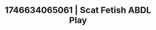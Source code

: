 ---
categories:
- Natural curves
- Audio stimulation
- AI-generated
- ASMR
- After dark play
- Morning after
- Cosplay
- Eclectic erotica
image: /assets/images/1746634065061.jpg
layout: post
seo:
  description: Featured content with sensual Scat Fetish, ABDL Play. HD images available.
  keywords: Scat Fetish, ABDL Play
  og_image: /assets/images/1746634065061.jpg
  schema_type: VisualArtwork
tags:
- ABDL Play
- Scat Fetish
- '#1746634065061'
title: 1746634065061 | Scat Fetish ABDL Play
---